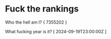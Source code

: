 # Fuck the rankings

Who the hell am I?
{ 7355202 }

What fucking year is it?
[ 2024-09-19T23:00:00Z ]
